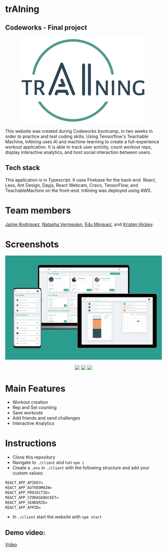 # trAIning

## Codeworks - Final project

<p align="center">
  <img src="images/training-logo.png" width="400" />
</p>

This website was created during Codeworks bootcamp, in two weeks in order to practice and test coding skills. Using Tensorflow's Teachable Machine, trAIning uses AI and machine-learning to create a full-experience workout application. It is able to track user activity, count workout reps, display interactive analytics, and host social interaction between users.

## Tech stack

This application is in Typescript. It uses Firebase for the back-end. React, Less, Ant Design, Dayjs, React Webcam, Craco, TensorFlow, and TeachableMachine on the front-end. trAIning was deployed using AWS.

# Team members

[Jaime Rodriguez](https://github.com/jaimemastretta), [Natasha Vermeulen](https://github.com/natashajvandam), [Edu Minguez](https://github.com/eduwp90), and [Kristen Hickey](https://github.com/KristenHickey).

# Screenshots

<p align="center">
<a href="images/overview.jpeg"><img src="images/overview.jpeg" width="800"  /></a>
</p>

<p align="center">
<a href="images/workout edu.gif"><img src="images/workout edu.gif" height="400"/></a>
<a href="images/workout natasha.gif"><img src="images/workout natasha.gif" height="400"/></a>
<a href="images/workout jaime.gif"><img src="images/workout jaime.gif" height="400"/></a>
</p>

# Main Features

- Workout creation
- Rep and Set counting
- Save workouts
- Add friends and send challenges
- Interactive Analytics

# Instructions

- Clone this repository
- Navigate to `./client` and run `npm i`
- Create a `.env` in `./client` with the following structure and add your custom values:

```shell
REACT_APP_APIKEY=
REACT_APP_AUTHDOMAIN=
REACT_APP_PROJECTID=
REACT_APP_STORAGEBUCKET=
REACT_APP_SENDERID=
REACT_APP_APPID=
```

- In `./client` start the website with `npm start`

## Demo video:

[Video](https://www.youtube.com/watch?v=SXzcEs_ITdc)
